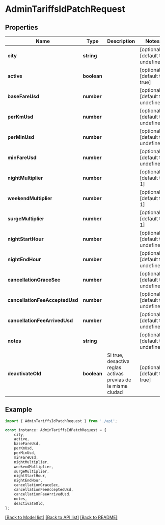 # AdminTariffsIdPatchRequest


## Properties

Name | Type | Description | Notes
------------ | ------------- | ------------- | -------------
**city** | **string** |  | [optional] [default to undefined]
**active** | **boolean** |  | [optional] [default to true]
**baseFareUsd** | **number** |  | [optional] [default to undefined]
**perKmUsd** | **number** |  | [optional] [default to undefined]
**perMinUsd** | **number** |  | [optional] [default to undefined]
**minFareUsd** | **number** |  | [optional] [default to undefined]
**nightMultiplier** | **number** |  | [optional] [default to 1]
**weekendMultiplier** | **number** |  | [optional] [default to 1]
**surgeMultiplier** | **number** |  | [optional] [default to 1]
**nightStartHour** | **number** |  | [optional] [default to undefined]
**nightEndHour** | **number** |  | [optional] [default to undefined]
**cancellationGraceSec** | **number** |  | [optional] [default to undefined]
**cancellationFeeAcceptedUsd** | **number** |  | [optional] [default to undefined]
**cancellationFeeArrivedUsd** | **number** |  | [optional] [default to undefined]
**notes** | **string** |  | [optional] [default to undefined]
**deactivateOld** | **boolean** | Si true, desactiva reglas activas previas de la misma ciudad | [optional] [default to true]

## Example

```typescript
import { AdminTariffsIdPatchRequest } from './api';

const instance: AdminTariffsIdPatchRequest = {
    city,
    active,
    baseFareUsd,
    perKmUsd,
    perMinUsd,
    minFareUsd,
    nightMultiplier,
    weekendMultiplier,
    surgeMultiplier,
    nightStartHour,
    nightEndHour,
    cancellationGraceSec,
    cancellationFeeAcceptedUsd,
    cancellationFeeArrivedUsd,
    notes,
    deactivateOld,
};
```

[[Back to Model list]](../README.md#documentation-for-models) [[Back to API list]](../README.md#documentation-for-api-endpoints) [[Back to README]](../README.md)
